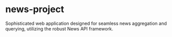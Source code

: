 # news-project

Sophisticated web application designed for seamless news aggregation and querying, utilizing the robust News API framework.
